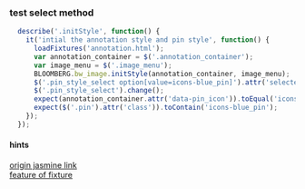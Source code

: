 ### test select method

```javascript
  describe('.initStyle', function() {
    it('intial the annotation style and pin style', function() {
      loadFixtures('annotation.html');
      var annotation_container = $('.annotation_container');
      var image_menu = $('.image_menu');
      BLOOMBERG.bw_image.initStyle(annotation_container, image_menu);
      $('.pin_style_select option[value=icons-blue_pin]').attr('selected', 'selected');
      $('.pin_style_select').change();
      expect(annotation_container.attr('data-pin_icon')).toEqual('icons-blue_pin');
      expect($('.pin').attr('class')).toContain('icons-blue_pin');
    });
  });
```

#### hints

[origin jasmine link](https://github.com/pivotal/jasmine) <br/>
[feature of fixture](https://github.com/velesin/jasmine-jquery)
